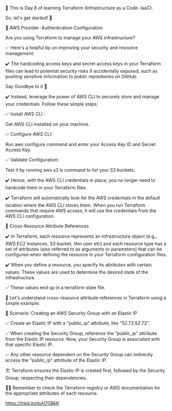 🔖 This is Day 8 of learning Terraform (Infrastructure as a Code - IaaC).

So, let's get started! 🔰

🚀 AWS Provider - Authentication Configuration

Are you using Terraform to manage your AWS infrastructure?

✅ Here's a helpful tip on improving your security and resource management:

✔️ The hardcoding access keys and secret access keys in your Terraform files can lead to potential security risks if accidentally exposed, such as pushing sensitive information to public repositories on GitHub.

Say Goodbye to it 👋

✔️ Instead, leverage the power of AWS CLI to securely store and manage your credentials. Follow these simple steps:

✅ Install AWS CLI :

Get AWS CLI installed on your machine.

✅ Configure AWS CLI:

Run aws configure command and enter your Access Key ID and Secret Access Key.

✅ Validate Configuration:

Test it by running aws s3 ls command to list your S3 buckets.

✔️ Hence, with the AWS CLI credentials in place, you no longer need to hardcode them in your Terraform files.

✔️ Terraform will automatically look for the AWS credentials in the default location where the AWS CLI stores them. When you run Terraform commands that require AWS access, it will use the credentials from the AWS CLI configuration.

🚀 Cross-Resource Attribute References

✔️ In Terraform, each resource represents an infrastructure object (e.g., AWS EC2 Instances, S3 bucket, IAm user etc) and each resource type has a set of attributes (also referred to as arguments or parameters) that can be configured when defining the resource in your Terraform configuration files.

✔️ When you define a resource, you specify its attributes with certain values. These values are used to determine the desired state of the infrastructure.

✅ These values end up in a terraform state file.

🚀 Let's understand cross-resource attribute references in Terraform using a simple example:

🔖 Scenario: Creating an AWS Security Group with an Elastic IP

✅ Create an Elastic IP with a "public_ip" attribute, like "52.72.52.72".

✅ When creating the Security Group, reference the "public_ip" attribute from the Elastic IP resource. Now, your Security Group is associated with that specific Elastic IP.

✅ Any other resource dependent on the Security Group can indirectly access the "public_ip" attribute of the Elastic IP.

🏗️ Terraform ensures the Elastic IP is created first, followed by the Security Group, respecting their dependencies.

🔖🔖 Remember to check the Terraform registry or AWS documentation for the appropriate attributes of each resource.

https://lnkd.in/duH7GBkK